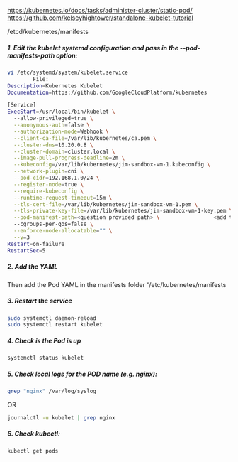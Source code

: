 https://kubernetes.io/docs/tasks/administer-cluster/static-pod/
https://github.com/kelseyhightower/standalone-kubelet-tutorial

/etcd/kubernetes/manifests

##### 1. Edit the kubelet systemd configuration and pass in the --pod-manifests-path option:
```sh
vi /etc/systemd/system/kubelet.service
		File: 
Description=Kubernetes Kubelet
Documentation=https://github.com/GoogleCloudPlatform/kubernetes

[Service]
ExecStart=/usr/local/bin/kubelet \
  --allow-privileged=true \
  --anonymous-auth=false \
  --authorization-mode=Webhook \
  --client-ca-file=/var/lib/kubernetes/ca.pem \
  --cluster-dns=10.20.0.8 \
  --cluster-domain=cluster.local \
  --image-pull-progress-deadline=2m \
  --kubeconfig=/var/lib/kubernetes/jim-sandbox-vm-1.kubeconfig \
  --network-plugin=cni \
  --pod-cidr=192.168.1.0/24 \
  --register-node=true \
  --require-kubeconfig \
  --runtime-request-timeout=15m \
  --tls-cert-file=/var/lib/kubernetes/jim-sandbox-vm-1.pem \
  --tls-private-key-file=/var/lib/kubernetes/jim-sandbox-vm-1-key.pem \
  --pod-manifest-path=<question provided path> \                 <add this including back slash!>
  --cgroups-per-qos=false \
  --enforce-node-allocatable="" \
  --v=3
Restart=on-failure
RestartSec=5
```
##### 2. Add the YAML
Then add the Pod YAML in the manifests folder “/etc/kubernetes/manifests

##### 3. Restart the service
```sh
sudo systemctl daemon-reload
sudo systemctl restart kubelet
```
##### 4. Check is the Pod is up
```sh
systemctl status kubelet
```
##### 5. Check local logs for the POD name (e.g. nginx):
```sh
grep "nginx" /var/log/syslog
```
OR
```sh
journalctl -u kubelet | grep nginx
```
##### 6. Check kubectl:
```sh
kubectl get pods
```
